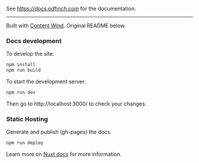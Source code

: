 See https://docs.pdfinch.com for the documentation.

---
Built with [Content Wind](https://github.com/Atinux/content-wind/). Original README below.

### Docs development
To develop the site:
```bash
npm install
npm run build
```

To start the development server:
```bash
npm run dev
```
Then go to http://localhost:3000/ to check your changes.

### Static Hosting
Generate and publish (gh-pages) the docs.

```bash
npm run deploy
```

Learn more on [Nuxt docs](https://v3.nuxtjs.org/guide/deploy/node-server) for more information.
